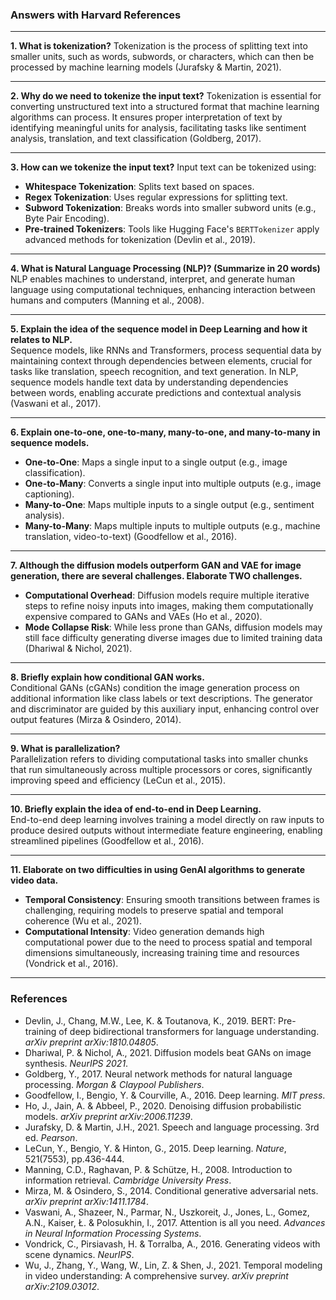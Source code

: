 ### Answers with Harvard References

---

**1. What is tokenization?**
Tokenization is the process of splitting text into smaller units, such as words, subwords, or characters, which can then be processed by machine learning models (Jurafsky & Martin, 2021).

---

**2. Why do we need to tokenize the input text?**
Tokenization is essential for converting unstructured text into a structured format that machine learning algorithms can process. It ensures proper interpretation of text by identifying meaningful units for analysis, facilitating tasks like sentiment analysis, translation, and text classification (Goldberg, 2017).

---

**3. How can we tokenize the input text?**
Input text can be tokenized using:
- **Whitespace Tokenization**: Splits text based on spaces.
- **Regex Tokenization**: Uses regular expressions for splitting text.
- **Subword Tokenization**: Breaks words into smaller subword units (e.g., Byte Pair Encoding).
- **Pre-trained Tokenizers**: Tools like Hugging Face's `BERTTokenizer` apply advanced methods for tokenization (Devlin et al., 2019).

---

**4. What is Natural Language Processing (NLP)? (Summarize in 20 words)**  
NLP enables machines to understand, interpret, and generate human language using computational techniques, enhancing interaction between humans and computers (Manning et al., 2008).

---

**5. Explain the idea of the sequence model in Deep Learning and how it relates to NLP.**  
Sequence models, like RNNs and Transformers, process sequential data by maintaining context through dependencies between elements, crucial for tasks like translation, speech recognition, and text generation. In NLP, sequence models handle text data by understanding dependencies between words, enabling accurate predictions and contextual analysis (Vaswani et al., 2017).

---

**6. Explain one-to-one, one-to-many, many-to-one, and many-to-many in sequence models.**  
- **One-to-One**: Maps a single input to a single output (e.g., image classification).  
- **One-to-Many**: Converts a single input into multiple outputs (e.g., image captioning).  
- **Many-to-One**: Maps multiple inputs to a single output (e.g., sentiment analysis).  
- **Many-to-Many**: Maps multiple inputs to multiple outputs (e.g., machine translation, video-to-text) (Goodfellow et al., 2016).

---

**7. Although the diffusion models outperform GAN and VAE for image generation, there are several challenges. Elaborate TWO challenges.**  
- **Computational Overhead**: Diffusion models require multiple iterative steps to refine noisy inputs into images, making them computationally expensive compared to GANs and VAEs (Ho et al., 2020).  
- **Mode Collapse Risk**: While less prone than GANs, diffusion models may still face difficulty generating diverse images due to limited training data (Dhariwal & Nichol, 2021).

---

**8. Briefly explain how conditional GAN works.**  
Conditional GANs (cGANs) condition the image generation process on additional information like class labels or text descriptions. The generator and discriminator are guided by this auxiliary input, enhancing control over output features (Mirza & Osindero, 2014).

---

**9. What is parallelization?**  
Parallelization refers to dividing computational tasks into smaller chunks that run simultaneously across multiple processors or cores, significantly improving speed and efficiency (LeCun et al., 2015).

---

**10. Briefly explain the idea of end-to-end in Deep Learning.**  
End-to-end deep learning involves training a model directly on raw inputs to produce desired outputs without intermediate feature engineering, enabling streamlined pipelines (Goodfellow et al., 2016).

---

**11. Elaborate on two difficulties in using GenAI algorithms to generate video data.**  
- **Temporal Consistency**: Ensuring smooth transitions between frames is challenging, requiring models to preserve spatial and temporal coherence (Wu et al., 2021).  
- **Computational Intensity**: Video generation demands high computational power due to the need to process spatial and temporal dimensions simultaneously, increasing training time and resources (Vondrick et al., 2016).

---

### **References**
- Devlin, J., Chang, M.W., Lee, K. & Toutanova, K., 2019. BERT: Pre-training of deep bidirectional transformers for language understanding. *arXiv preprint arXiv:1810.04805*.  
- Dhariwal, P. & Nichol, A., 2021. Diffusion models beat GANs on image synthesis. *NeurIPS 2021*.  
- Goldberg, Y., 2017. Neural network methods for natural language processing. *Morgan & Claypool Publishers*.  
- Goodfellow, I., Bengio, Y. & Courville, A., 2016. Deep learning. *MIT press*.  
- Ho, J., Jain, A. & Abbeel, P., 2020. Denoising diffusion probabilistic models. *arXiv preprint arXiv:2006.11239*.  
- Jurafsky, D. & Martin, J.H., 2021. Speech and language processing. 3rd ed. *Pearson*.  
- LeCun, Y., Bengio, Y. & Hinton, G., 2015. Deep learning. *Nature*, 521(7553), pp.436-444.  
- Manning, C.D., Raghavan, P. & Schütze, H., 2008. Introduction to information retrieval. *Cambridge University Press*.  
- Mirza, M. & Osindero, S., 2014. Conditional generative adversarial nets. *arXiv preprint arXiv:1411.1784*.  
- Vaswani, A., Shazeer, N., Parmar, N., Uszkoreit, J., Jones, L., Gomez, A.N., Kaiser, Ł. & Polosukhin, I., 2017. Attention is all you need. *Advances in Neural Information Processing Systems*.  
- Vondrick, C., Pirsiavash, H. & Torralba, A., 2016. Generating videos with scene dynamics. *NeurIPS*.  
- Wu, J., Zhang, Y., Wang, W., Lin, Z. & Shen, J., 2021. Temporal modeling in video understanding: A comprehensive survey. *arXiv preprint arXiv:2109.03012*.
